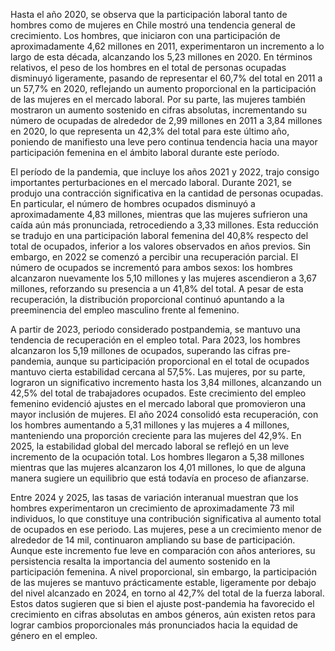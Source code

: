 Hasta el año 2020, se observa que la participación laboral tanto de hombres como de mujeres en Chile mostró una tendencia general de crecimiento. Los hombres, que iniciaron con una participación de aproximadamente 4,62 millones en 2011, experimentaron un incremento a lo largo de esta década, alcanzando los 5,23 millones en 2020. En términos relativos, el peso de los hombres en el total de personas ocupadas disminuyó ligeramente, pasando de representar el 60,7% del total en 2011 a un 57,7% en 2020, reflejando un aumento proporcional en la participación de las mujeres en el mercado laboral. Por su parte, las mujeres también mostraron un aumento sostenido en cifras absolutas, incrementando su número de ocupadas de alrededor de 2,99 millones en 2011 a 3,84 millones en 2020, lo que representa un 42,3% del total para este último año, poniendo de manifiesto una leve pero continua tendencia hacia una mayor participación femenina en el ámbito laboral durante este período.

El período de la pandemia, que incluye los años 2021 y 2022, trajo consigo importantes perturbaciones en el mercado laboral. Durante 2021, se produjo una contracción significativa en la cantidad de personas ocupadas. En particular, el número de hombres ocupados disminuyó a aproximadamente 4,83 millones, mientras que las mujeres sufrieron una caída aún más pronunciada, retrocediendo a 3,33 millones. Esta reducción se tradujo en una participación laboral femenina del 40,8% respecto del total de ocupados, inferior a los valores observados en años previos. Sin embargo, en 2022 se comenzó a percibir una recuperación parcial. El número de ocupados se incrementó para ambos sexos: los hombres alcanzaron nuevamente los 5,10 millones y las mujeres ascendieron a 3,67 millones, reforzando su presencia a un 41,8% del total. A pesar de esta recuperación, la distribución proporcional continuó apuntando a la preeminencia del empleo masculino frente al femenino.

A partir de 2023, periodo considerado postpandemia, se mantuvo una tendencia de recuperación en el empleo total. Para 2023, los hombres alcanzaron los 5,19 millones de ocupados, superando las cifras pre-pandemia, aunque su participación proporcional en el total de ocupados mantuvo cierta estabilidad cercana al 57,5%. Las mujeres, por su parte, lograron un significativo incremento hasta los 3,84 millones, alcanzando un 42,5% del total de trabajadores ocupados. Este crecimiento del empleo femenino evidenció ajustes en el mercado laboral que promovieron una mayor inclusión de mujeres. El año 2024 consolidó esta recuperación, con los hombres aumentando a 5,31 millones y las mujeres a 4 millones, manteniendo una proporción creciente para las mujeres del 42,9%. En 2025, la estabilidad global del mercado laboral se reflejó en un leve incremento de la ocupación total. Los hombres llegaron a 5,38 millones mientras que las mujeres alcanzaron los 4,01 millones, lo que de alguna manera sugiere un equilibrio que está todavía en proceso de afianzarse.

Entre 2024 y 2025, las tasas de variación interanual muestran que los hombres experimentaron un crecimiento de aproximadamente 73 mil individuos, lo que constituye una contribución significativa al aumento total de ocupados en ese periodo. Las mujeres, pese a un crecimiento menor de alrededor de 14 mil, continuaron ampliando su base de participación. Aunque este incremento fue leve en comparación con años anteriores, su persistencia resalta la importancia del aumento sostenido en la participación femenina. A nivel proporcional, sin embargo, la participación de las mujeres se mantuvo prácticamente estable, ligeramente por debajo del nivel alcanzado en 2024, en torno al 42,7% del total de la fuerza laboral. Estos datos sugieren que si bien el ajuste post-pandemia ha favorecido el crecimiento en cifras absolutas en ambos géneros, aún existen retos para lograr cambios proporcionales más pronunciados hacia la equidad de género en el empleo.
